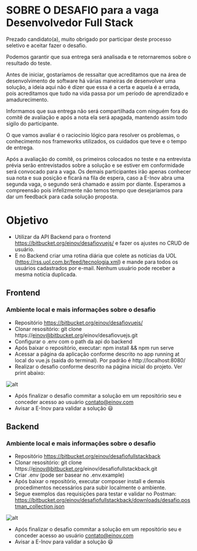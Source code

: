 # SOBRE O DESAFIO para a vaga Desenvolvedor Full Stack #

Prezado candidato(a), muito obrigado por participar deste processo seletivo e aceitar fazer o desafio. 

Podemos garantir que sua entrega será analisada e te retornaremos sobre o resultado do teste.

Antes de iniciar, gostaríamos de ressaltar que acreditamos que na área de desenvolvimento de software há várias maneiras de desenvolver uma solução, a ideia aqui não é dizer que essa é a 
certa e aquela é a errada, pois acreditamos que tudo na vida passa por um período de aprendizado e amadurecimento.

Informamos que sua entrega não será compartilhada com ninguém fora do comitê de avaliação e após a nota ela será apagada, mantendo assim todo sigilo do participante.

O que vamos avaliar é o raciocínio lógico para resolver os problemas, o conhecimento nos frameworks utilizados, os cuidados que teve e o tempo de entrega.

Após a avaliação do comitê, os primeiros colocados no teste e na entrevista prévia serão entrevistados sobre a solução e se estiver em conformidade será convocado para a vaga. 
Os demais participantes irão apenas conhecer sua nota e sua posição e ficará na fila de espera, caso a E-Inov abra uma segunda vaga, o segundo será chamado e assim por diante. 
Esperamos a compreensão pois infelizmente não temos tempo que desejaríamos para dar um feedback para cada solução proposta.

# Objetivo #
* Utilizar da API Backend para o frontend https://bitbucket.org/einov/desafiovuejs/ e fazer os ajustes no CRUD de usuário.
* E no Backend criar uma rotina diária que colete as notícias da UOL (https://rss.uol.com.br/feed/tecnologia.xml) e mande para
  todos os usuários cadastrados por e-mail. Nenhum usuário pode receber a mesma notícia duplicada.


## Frontend ##

### Ambiente local e mais informações sobre o desafio ###

* Repositório https://bitbucket.org/einov/desafiovuejs/
* Clonar resositório: git clone https://einov@bitbucket.org/einov/desafiovuejs.git
* Configurar o .env com o path da api do backend
* Após baixar o repositório, executar: npm install && npm run serve
* Acessar a página da aplicação conforme descrito no app running at local do vue.js (saída do terminal). Por padrão é http://localhost:8080/
* Realizar o desafio conforme descrito na página inicial do projeto. Ver print abaixo:

![alt](https://bitbucket.org/einov/desafiofullstack/downloads/frontend.png)
* Após finalizar o desafio commitar a solução em um repositório seu e conceder acesso ao usuário <contato@einov.com>
* Avisar a E-Inov para validar a solução 😃


## Backend ##

### Ambiente local e mais informações sobre o desafio ###

* Repositório https://bitbucket.org/einov/desafiofullstackback
* Clonar resositório: git clone https://einov@bitbucket.org/einov/desafiofullstackback.git
* Criar .env (pode ser basear no .env.example)
* Após baixar o repositório, executar composer install e demais procedimentos necessários para subir localmente o ambiente.
* Segue exemplos das requisições para testar e validar no Postman:
  https://bitbucket.org/einov/desafiofullstackback/downloads/desafio.postman_collection.json

![alt](https://bitbucket.org/einov/desafiofullstackback/downloads/postman-get-users.png)

* Após finalizar o desafio commitar a solução em um repositório seu e conceder acesso ao usuário <contato@einov.com>
* Avisar a E-Inov para validar a solução 😃